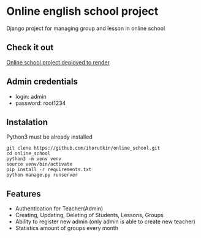 # Online english school project

Django project for managing group and lesson in online school

## Check it out

[Online school project deployed to render](https://online-english-school.onrender.com)

## Admin credentials

* login: admin
* password: root1234

## Instalation

Python3 must be already installed

```shell
git clone https://github.com/ihorutkin/online_school.git
cd online_school
python3 -m venv venv
source venv/bin/activate
pip install -r requirements.txt
python manage.py runserver
```

## Features

* Authentication for Teacher(Admin)
* Creating, Updating, Deleting of Students, Lessons, Groups
* Ability to register new admin (only admin is able to create new teacher)
* Statistics amount of groups every month